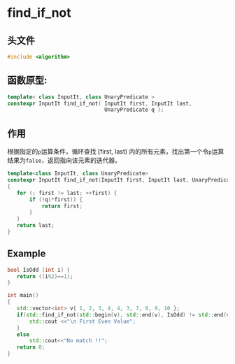 # find_if_not

## 头文件
```cpp
#include <algorithm>  
```

## 函数原型:

```cpp
template< class InputIt, class UnaryPredicate >
constexpr InputIt find_if_not( InputIt first, InputIt last,
                               UnaryPredicate q );
```

## 作用
 根据指定的`p`运算条件，循环查找 [first, last) 内的所有元素，找出第一个令`p`运算结果为`false`，返回指向该元素的迭代器。 
 
 ```cpp
template<class InputIt, class UnaryPredicate>
constexpr InputIt find_if_not(InputIt first, InputIt last, UnaryPredicate q)
{
    for (; first != last; ++first) {
        if (!q(*first)) {
            return first;
        }
    }
    return last;
}
 ```


  ## Example
  
 ```cpp
 bool IsOdd (int i) {
    return ((i%2)==1);
}

int main()
{
    std::vector<int> v{ 1, 2, 3, 4, 4, 3, 7, 8, 9, 10 };
    if(std::find_if_not(std::begin(v), std::end(v), IsOdd) != std::end(v)){
        std::cout <<"\n First Even Value";
    }
    else
        std::cout<<"No match !!";
    return 0;
}
 ```
